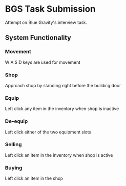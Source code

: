 # BGS Task Submission
Attempt on Blue Gravity's interview task.
 
## System Functionality
### Movement
W A S D keys are used for movement

### Shop
Approach shop by standing right before the building door

### Equip
Left click any item in the inventory when shop is inactive

### De-equip
Left click either of the two equipment slots

### Selling
Left click an item in the inventory when shop is active

### Buying
Left click an item in the shop
